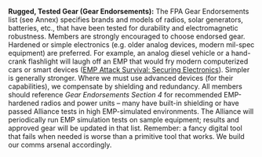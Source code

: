 **Rugged, Tested Gear (Gear Endorsements):** The FPA Gear Endorsements list (see Annex) specifies brands and models of radios, solar generators, batteries, etc., that have been tested for durability and electromagnetic robustness. Members are strongly encouraged to choose endorsed gear. Hardened or simple electronics (e.g. older analog devices, modern mil-spec equipment) are preferred. For example, an analog diesel vehicle or a hand-crank flashlight will laugh off an EMP that would fry modern computerized cars or smart devices ([EMP Attack Survival: Securing Electronics](https://weloveprepping.com/blog/emp-attack-survival-securing-electronics/#:~:text=The%20simplest%20hardened%20electronics%20are,mechanical%20nature%20of%20their%20engines)). Simpler is generally stronger. Where we must use advanced devices (for their capabilities), we compensate by shielding and redundancy. All members should reference _Gear Endorsements Section 4_ for recommended EMP-hardened radios and power units – many have built-in shielding or have passed Alliance tests in high EMP-simulated environments. The Alliance will periodically run EMP simulation tests on sample equipment; results and approved gear will be updated in that list. Remember: a fancy digital tool that fails when needed is worse than a primitive tool that works. We build our comms arsenal accordingly.